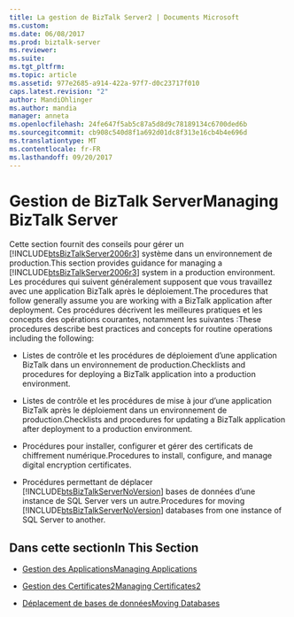 ```yaml
---
title: La gestion de BizTalk Server2 | Documents Microsoft
ms.custom: 
ms.date: 06/08/2017
ms.prod: biztalk-server
ms.reviewer: 
ms.suite: 
ms.tgt_pltfrm: 
ms.topic: article
ms.assetid: 977e2685-a914-422a-97f7-d0c23717f010
caps.latest.revision: "2"
author: MandiOhlinger
ms.author: mandia
manager: anneta
ms.openlocfilehash: 24fe647f5ab5c87a5d8d9c78189134c6700ded6b
ms.sourcegitcommit: cb908c540d8f1a692d01dc8f313e16cb4b4e696d
ms.translationtype: MT
ms.contentlocale: fr-FR
ms.lasthandoff: 09/20/2017
---
```

# <a name="managing-biztalk-server"></a><span data-ttu-id="c9aed-102">Gestion de BizTalk Server</span><span class="sxs-lookup"><span data-stu-id="c9aed-102">Managing BizTalk Server</span></span>
<span data-ttu-id="c9aed-103">Cette section fournit des conseils pour gérer un [!INCLUDE[btsBizTalkServer2006r3](../includes/btsbiztalkserver2006r3-md.md)] système dans un environnement de production.</span><span class="sxs-lookup"><span data-stu-id="c9aed-103">This section provides guidance for managing a [!INCLUDE[btsBizTalkServer2006r3](../includes/btsbiztalkserver2006r3-md.md)] system in a production environment.</span></span> <span data-ttu-id="c9aed-104">Les procédures qui suivent généralement supposent que vous travaillez avec une application BizTalk après le déploiement.</span><span class="sxs-lookup"><span data-stu-id="c9aed-104">The procedures that follow generally assume you are working with a BizTalk application after deployment.</span></span> <span data-ttu-id="c9aed-105">Ces procédures décrivent les meilleures pratiques et les concepts des opérations courantes, notamment les suivantes :</span><span class="sxs-lookup"><span data-stu-id="c9aed-105">These procedures describe best practices and concepts for routine operations including the following:</span></span>  
  
-   <span data-ttu-id="c9aed-106">Listes de contrôle et les procédures de déploiement d’une application BizTalk dans un environnement de production.</span><span class="sxs-lookup"><span data-stu-id="c9aed-106">Checklists and procedures for deploying a BizTalk application into a production environment.</span></span>  
  
-   <span data-ttu-id="c9aed-107">Listes de contrôle et les procédures de mise à jour d’une application BizTalk après le déploiement dans un environnement de production.</span><span class="sxs-lookup"><span data-stu-id="c9aed-107">Checklists and procedures for updating a BizTalk application after deployment to a production environment.</span></span>  
  
-   <span data-ttu-id="c9aed-108">Procédures pour installer, configurer et gérer des certificats de chiffrement numérique.</span><span class="sxs-lookup"><span data-stu-id="c9aed-108">Procedures to install, configure, and manage digital encryption certificates.</span></span>  
  
-   <span data-ttu-id="c9aed-109">Procédures permettant de déplacer [!INCLUDE[btsBizTalkServerNoVersion](../includes/btsbiztalkservernoversion-md.md)] bases de données d’une instance de SQL Server vers un autre.</span><span class="sxs-lookup"><span data-stu-id="c9aed-109">Procedures for moving [!INCLUDE[btsBizTalkServerNoVersion](../includes/btsbiztalkservernoversion-md.md)] databases from one instance of SQL Server to another.</span></span>  
  
## <a name="in-this-section"></a><span data-ttu-id="c9aed-110">Dans cette section</span><span class="sxs-lookup"><span data-stu-id="c9aed-110">In This Section</span></span>  
  
-   [<span data-ttu-id="c9aed-111">Gestion des Applications</span><span class="sxs-lookup"><span data-stu-id="c9aed-111">Managing Applications</span></span>](../technical-guides/managing-applications.md)  
  
-   [<span data-ttu-id="c9aed-112">Gestion des Certificates2</span><span class="sxs-lookup"><span data-stu-id="c9aed-112">Managing Certificates2</span></span>](../technical-guides/managing-certificates2.md)  
  
-   [<span data-ttu-id="c9aed-113">Déplacement de bases de données</span><span class="sxs-lookup"><span data-stu-id="c9aed-113">Moving Databases</span></span>](../technical-guides/moving-databases.md)